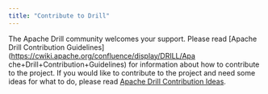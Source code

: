 ```yaml
---
title: "Contribute to Drill"
---
```

The Apache Drill community welcomes your support. Please read [Apache Drill
Contribution Guidelines](https://cwiki.apache.org/confluence/display/DRILL/Apa
che+Drill+Contribution+Guidelines) for information about how to contribute to
the project. If you would like to contribute to the project and need some
ideas for what to do, please read [Apache Drill Contribution
Ideas](/confluence/display/DRILL/Apache+Drill+Contribution+Ideas).

